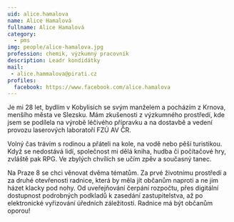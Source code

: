 ```yaml
---
uid: alice.hamalova
name: Alice Hamalová 
fullname: Alice Hamalová
category:  
  - pms
img: people/alice-hamalova.jpg  
profession: chemik, výzkumný pracovník
description: Leadr kondidátky
mail: 
 - alice.hammalova@pirati.cz
profiles:
  facebook: https://www.facebook.com/alice.hamalova
---
```

Je mi 28 let, bydlím v Kobylisích se svým manželem a pocházím z Krnova, menšího města ve Slezsku. Mám zkušenosti z výzkumného prostředí, kde jsem se podílela na výrobě léčivého přípravku a na dostavbě a vedení provozu laserových laboratoří FZÚ AV ČR.

Volný čas trávím s rodinou a přáteli na kole, na vodě nebo pěší turistikou. Když se nedostává lidí, společnost mi dělá kniha, hudba či počítačové hry, zvláště pak RPG. Ve zbylých chvílích se učím zpěv a současný tanec.

Na Praze 8 se chci věnovat dvěma tématům. Za prvé životnímu prostředí a za druhé otevřenosti radnice, která by měla jít občanům naproti a ne jim házet klacky pod nohy. Od uveřejňování čerpání rozpočtu, přes digitální dostupnost podrobných podkladů k zasedání zastupitelstva, až po elektronické vyřizování úředních záležitostí. Radnice má být občanům oporou!
